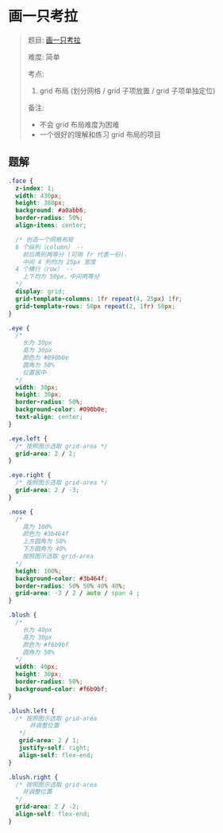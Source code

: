 # 画一只考拉

> 题目: [画一只考拉](https://www.lanqiao.cn/problems/2341/learning/?page=1&first_category_id=2&second_category_id=11&sort=difficulty&asc=1)
>
> 难度: 简单
>
> 考点:
> 1. grid 布局 (划分网格 / grid 子项放置 / grid 子项单独定位)
>
> 备注:
> - 不会 grid 布局难度为困难
> - 一个很好的理解和练习 grid 布局的项目

## 题解

```css
.face {
  z-index: 1;
  width: 430px;
  height: 380px;
  background: #a0abb6;
  border-radius: 50%;
  align-items: center;

  /* 创造一个网格布局
  6 个纵列（column） --
    前后两列两等分 (可用 fr 代表一份)，
    中间 4 列均为 25px 宽度
  4 个横行（row） --
    上下均为 50px，中间两等分
  */
  display: grid;
  grid-template-columns: 1fr repeat(4, 25px) 1fr;
  grid-template-rows: 50px repeat(2, 1fr) 50px;
}

.eye {
  /*
    长为 30px
    高为 30px
    颜色为 #090b0e
    圆角为 50%
    位置居中
  */
  width: 30px;
  height: 30px;
  border-radius: 50%;
  background-color: #090b0e;
  text-align: center;
}

.eye.left {
  /* 按照图示选取 grid-area */
  grid-area: 2 / 2;
}

.eye.right {
  /* 按照图示选取 grid-area */
  grid-area: 2 / -3;
}

.nose {
  /*
    高为 100%
    颜色为 #3b464f
    上方圆角为 50%
    下方圆角为 40%
    按照图示选取 grid-area
  */
  height: 100%;
  background-color: #3b464f;
  border-radius: 50% 50% 40% 40%;
  grid-area: -3 / 2 / auto / span 4 ;
}

.blush {
  /*
    长为 40px
    高为 30px
    颜色为 #f6b9bf
    圆角为 50%
  */
  width: 40px;
  height: 30px;
  border-radius: 50%;
  background-color: #f6b9bf;
}

.blush.left {
  /* 按照图示选取 grid-area
      并调整位置
   */
   grid-area: 2 / 1;
   justify-self: right;
   align-self: flex-end;
}

.blush.right {
  /* 按照图示选取 grid-area
    并调整位置
  */
  grid-area: 2 / -2;
  align-self: flex-end;
}

```
